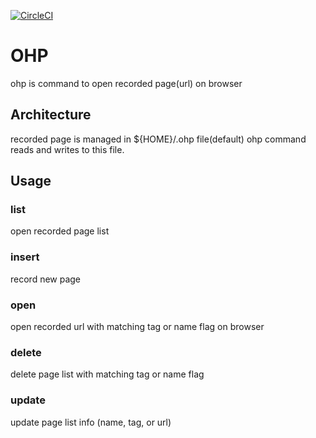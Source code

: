 [![CircleCI](https://circleci.com/gh/na-bot-o/ohp.svg?style=svg)](https://circleci.com/gh/na-bot-o/ohp)

# OHP

ohp is command to open recorded page(url) on browser

## Architecture

recorded page is managed in ${HOME}/.ohp file(default)
ohp command reads and writes to this file.

## Usage

### list

open recorded page list

### insert

record new page

### open

open recorded url with matching tag or name flag on browser


### delete

delete page list with matching tag or name flag

### update

update page list info (name, tag, or url)